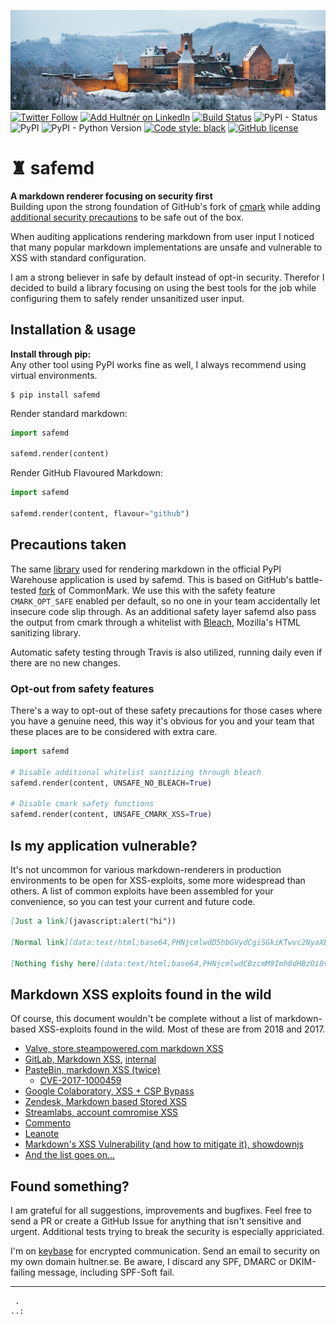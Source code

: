 ![safemd](resources/castle_wide.jpg) 
[![Twitter Follow](https://img.shields.io/twitter/follow/ahultner.svg?style=social&label=Follow)](https://www.linkedin.com/in/hultner/)
[![Add Hultnér on LinkedIn](https://img.shields.io/badge/linkedin-hultner-blue.svg)](https://twitter.com/ahultner)
[![Build Status](https://travis-ci.org/Hultner/safemd.svg?branch=master)](https://travis-ci.org/Hultner/safemd)
![PyPI - Status](https://img.shields.io/pypi/status/safemd.svg)
![PyPI](https://img.shields.io/pypi/v/safemd.svg)
![PyPI - Python Version](https://img.shields.io/pypi/pyversions/safemd.svg)
[![Code style: black](https://img.shields.io/badge/code%20style-black-000000.svg)](https://github.com/ambv/black)
[![GitHub license](https://img.shields.io/github/license/Hultner/safemd.svg)](https://github.com/Hultner/safemd/blob/master/LICENSE)
<!--[![Codacy Badge](https://api.codacy.com/project/badge/Grade/21872a9d5f154750b457e6207a83298d)](https://www.codacy.com/app/Hultner/safemd?utm_source=github.com&amp;utm_medium=referral&amp;utm_content=Hultner/safemd&amp;utm_campaign=Badge_Grade)
[![Codacy Badge](https://api.codacy.com/project/badge/Coverage/21872a9d5f154750b457e6207a83298d)](https://www.codacy.com/app/Hultner/safemd?utm_source=github.com&amp;utm_medium=referral&amp;utm_content=Hultner/safemd&amp;utm_campaign=Badge_Coverage)-->
# ♜ safemd
**A markdown renderer focusing on security first**  
Building upon the strong foundation of GitHub's fork of [cmark] while adding 
[additional security precautions](#precautions-taken) to be safe out of the box. 

When auditing applications rendering markdown from user input I noticed that
many popular markdown implementations are unsafe and vulnerable to XSS with
standard configuration. 

I am a strong believer in safe by default instead of opt-in security. Therefor 
I decided to build a library focusing on using the best tools for the job while
configuring them to safely render unsanitized user input. 

## Installation & usage
**Install through pip:**  
Any other tool using PyPI works fine as well, I always recommend using virtual
environments.
```shell
$ pip install safemd
```

Render standard markdown:
```python
import safemd

safemd.render(content)
```

Render GitHub Flavoured Markdown:
```python
import safemd

safemd.render(content, flavour="github")
```

## Precautions taken
The same [library][cmarkgfm] used for rendering markdown in the official PyPI 
Warehouse application is used by safemd. This is based on GitHub's 
battle-tested [fork][cmark] of CommonMark. We use this with the safety feature 
`CMARK_OPT_SAFE` enabled per default, so no one in your team accidentally let
insecure code slip through. As an additional safety layer safemd also pass the
output from cmark through a whitelist with [Bleach], Mozilla's HTML sanitizing
library. 

Automatic safety testing through Travis is also utilized, running daily even if
there are no new changes.

### Opt-out from safety features
There's a way to opt-out of these safety precautions for those cases where you 
have a genuine need, this way it's obvious for you and your team that these
places are to be considered with extra care.
```python
import safemd

# Disable additional whitelist sanitizing through bleach
safemd.render(content, UNSAFE_NO_BLEACH=True)

# Disable cmark safety functions
safemd.render(content, UNSAFE_CMARK_XSS=True)

```

## Is my application vulnerable? 
It's not uncommon for various markdown-renderers in production environments to
be open for XSS-exploits, some more widespread than others. A list of common
exploits have been assembled for your convenience, so you can test your current
and future code.
```md
[Just a link](javascript:alert("hi"))

[Normal link](data:text/html;base64,PHNjcmlwdD5hbGVydCgiSGkiKTwvc2NyaXB0Pgo=) 

[Nothing fishy here](data:text/html;base64,PHNjcmlwdCBzcmM9Imh0dHBzOi8vZ2lzdGNkbi5naXRoYWNrLmNvbS9IdWx0bmVyL2JjMDIzOGJkOWIxZDI4M2JhMWM5NDczZjU0M2ZmZjc4L3Jhdy9kM2U5YWFkYTdlMGRlNzFkNmNlYTY1MDVmMTljZGE2NjE1MmE0MDFlL2hpLmpzIiBpbnRlZ3JpdHk9InNoYTM4NC0yaGZ6aFlkelB1SGd0S1E2Vk96UGlNbEN2Nzl3WDM1NzdxTDR3eWpmNWhMYkEvcW1BZHhCbXdxNGl6YXRwRy93IiBjcm9zc29yaWdpbj0iYW5vbnltb3VzIj48L3NjcmlwdD4=)
```

## Markdown XSS exploits found in the wild
Of course, this document wouldn't be complete without a list of markdown-based
XSS-exploits found in the wild. Most of these are from 2018 and 2017.
- [Valve, store.steampowered.com markdown XSS](https://hackerone.com/reports/313250)
- [GitLab, Markdown XSS](https://hackerone.com/reports/270999), [internal](https://about.gitlab.com/2017/10/17/gitlab-10-dot-0-dot-4-security-release/)
- [PasteBin, markdown XSS (twice)](https://medium.com/@Nhoya/xss-in-pastebin-com-via-unsanitized-output-e216190b7949)
  - [CVE-2017-1000459](https://www.cvedetails.com/cve/CVE-2017-1000459/)
- [Google Colaboratory, XSS + CSP Bypass](https://blog.bentkowski.info/2018/06/xss-in-google-colaboratory-csp-bypass.html)
- [Zendesk, Markdown based Stored XSS](https://blog.0daylabs.com/2016/02/15/stored-xss-on-zendesk/)
- [Streamlabs, account comromise XSS](https://blog.rockhouse.ga/2017/12/31/streamlabs-stored-xss-in-donation-page-leading-to-account-compromise-and-my-first-reward/)
- [Commento](https://github.com/adtac/commento-ce/issues/154)
- [Leanote](https://github.com/leanote/leanote/issues/719)
- [Markdown's XSS Vulnerability (and how to mitigate it), showdownjs](https://github.com/showdownjs/showdown/wiki/Markdown%27s-XSS-Vulnerability-%28and-how-to-mitigate-it%29)
- [And the list goes on…](https://www.google.com/search?q=markdown+xss)

## Found something?
I am grateful for all suggestions, improvements and bugfixes. Feel free to send
a PR or create a GitHub Issue for anything that isn't sensitive and urgent.
Additional tests trying to break the security is especially appriciated.

I'm on [keybase](https://keybase.io/encrypt#hultner) for encrypted communication. 
Send an email to security on my own domain hultner.se. Be aware, I discard any
SPF, DMARC or DKIM-failing message, including SPF-Soft fail.

---
```
 .
..:
```

[cmark]: https://github.com/github/cmark-gfm
[cmarkgfm]: https://github.com/theacodes/cmarkgfm
[Bleach]: https://github.com/mozilla/bleach
